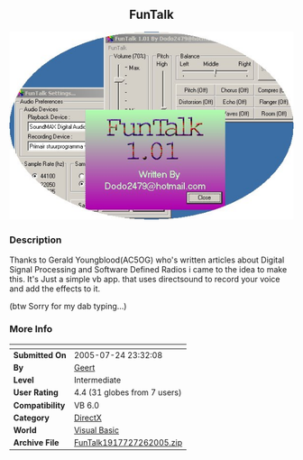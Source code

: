 ﻿<div align="center">

## FunTalk

<img src="PIC20057261534459118.jpg">
</div>

### Description

Thanks to Gerald Youngblood(AC5OG) who's written articles about Digital Signal Processing and Software Defined Radios i came to the idea to make this. It's Just a simple vb app. that uses directsound to record your voice and add the effects to it.

(btw Sorry for my dab typing...)
 
### More Info
 


<span>             |<span>
---                |---
**Submitted On**   |2005-07-24 23:32:08
**By**             |[Geert](https://github.com/Planet-Source-Code/PSCIndex/blob/master/ByAuthor/geert.md)
**Level**          |Intermediate
**User Rating**    |4.4 (31 globes from 7 users)
**Compatibility**  |VB 6\.0
**Category**       |[DirectX](https://github.com/Planet-Source-Code/PSCIndex/blob/master/ByCategory/directx__1-44.md)
**World**          |[Visual Basic](https://github.com/Planet-Source-Code/PSCIndex/blob/master/ByWorld/visual-basic.md)
**Archive File**   |[FunTalk1917727262005\.zip](https://github.com/Planet-Source-Code/geert-funtalk__1-61915/archive/master.zip)








